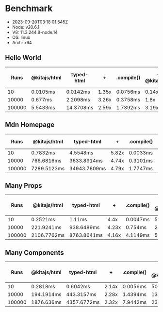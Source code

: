 # Benchmark

- 2023-09-20T03:18:01.545Z
- Node: v20.6.1
- V8: 11.3.244.8-node.14
- OS: linux
- Arch: x64

## Hello World

| Runs   | @kitajs/html | typed-html | +     | .compile() | + / @kitajs/html | + / typed-html |
| ------ | ------------ | ---------- | ----- | ---------- | ---------------- | -------------- |
| 10     | 0.0105ms     | 0.0142ms   | 1.35x | 0.0756ms   | 0.14x            | 0.19x          |
| 10000  | 0.677ms      | 2.2098ms   | 3.26x | 0.3758ms   | 1.8x             | 5.88x          |
| 100000 | 5.5433ms     | 14.3708ms  | 2.59x | 1.7392ms   | 3.19x            | 8.26x          |

## Mdn Homepage

| Runs   | @kitajs/html | typed-html   | +     | .compile() | + / @kitajs/html | + / typed-html |
| ------ | ------------ | ------------ | ----- | ---------- | ---------------- | -------------- |
| 10     | 0.7832ms     | 4.5548ms     | 5.82x | 0.0033ms   | 237.63x          | 1381.92x       |
| 10000  | 766.6816ms   | 3633.8914ms  | 4.74x | 0.3101ms   | 2472.18x         | 11717.54x      |
| 100000 | 7289.5123ms  | 34943.7809ms | 4.79x | 1.7747ms   | 4107.43x         | 19689.83x      |

## Many Props

| Runs   | @kitajs/html | typed-html  | +     | .compile() | + / @kitajs/html | + / typed-html |
| ------ | ------------ | ----------- | ----- | ---------- | ---------------- | -------------- |
| 10     | 0.2521ms     | 1.11ms      | 4.4x  | 0.0047ms   | 53.76x           | 236.72x        |
| 10000  | 221.9241ms   | 938.6489ms  | 4.23x | 0.754ms    | 294.34x          | 1244.95x       |
| 100000 | 2106.7762ms  | 8763.8641ms | 4.16x | 4.1149ms   | 511.99x          | 2129.81x       |

## Many Components

| Runs   | @kitajs/html | typed-html  | +     | .compile() | + / @kitajs/html | + / typed-html |
| ------ | ------------ | ----------- | ----- | ---------- | ---------------- | -------------- |
| 10     | 0.2818ms     | 0.6042ms    | 2.14x | 0.0056ms   | 50.39x           | 108.05x        |
| 10000  | 194.1914ms   | 443.3157ms  | 2.28x | 1.4394ms   | 134.91x          | 307.99x        |
| 100000 | 1876.636ms   | 4357.6772ms | 2.32x | 7.9442ms   | 236.23x          | 548.54x        |
